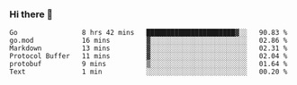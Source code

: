 ### Hi there 👋

<!--
**yeya24/yeya24** is a ✨ _special_ ✨ repository because its `README.md` (this file) appears on your GitHub profile.

Here are some ideas to get you started:

- 🔭 I’m currently working on ...
- 🌱 I’m currently learning ...
- 👯 I’m looking to collaborate on ...
- 🤔 I’m looking for help with ...
- 💬 Ask me about ...
- 📫 How to reach me: ...
- 😄 Pronouns: ...
- ⚡ Fun fact: ...
-->

<!--START_SECTION:waka-->

```text
Go                8 hrs 42 mins   ██████████████████████▓░░   90.83 %
go.mod            16 mins         ▓░░░░░░░░░░░░░░░░░░░░░░░░   02.86 %
Markdown          13 mins         ▓░░░░░░░░░░░░░░░░░░░░░░░░   02.31 %
Protocol Buffer   11 mins         ▓░░░░░░░░░░░░░░░░░░░░░░░░   02.04 %
protobuf          9 mins          ▒░░░░░░░░░░░░░░░░░░░░░░░░   01.64 %
Text              1 min           ░░░░░░░░░░░░░░░░░░░░░░░░░   00.20 %
```

<!--END_SECTION:waka-->
